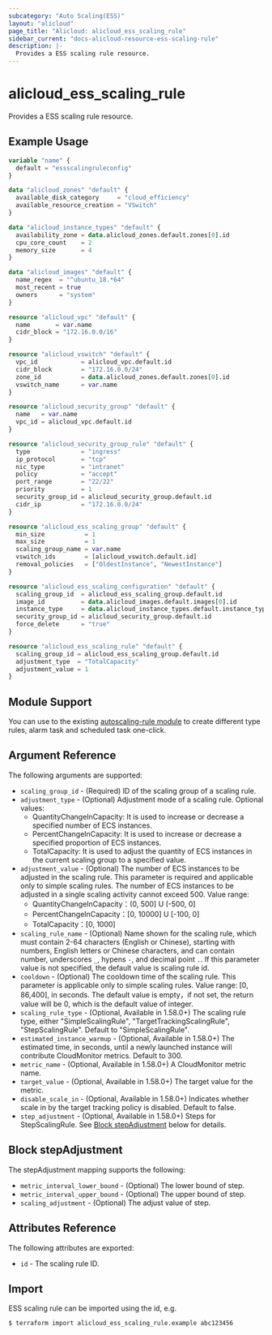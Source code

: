 ```yaml
---
subcategory: "Auto Scaling(ESS)"
layout: "alicloud"
page_title: "Alicloud: alicloud_ess_scaling_rule"
sidebar_current: "docs-alicloud-resource-ess-scaling-rule"
description: |-
  Provides a ESS scaling rule resource.
---
```


# alicloud\_ess\_scaling\_rule

Provides a ESS scaling rule resource.

## Example Usage

```terraform
variable "name" {
  default = "essscalingruleconfig"
}

data "alicloud_zones" "default" {
  available_disk_category     = "cloud_efficiency"
  available_resource_creation = "VSwitch"
}

data "alicloud_instance_types" "default" {
  availability_zone = data.alicloud_zones.default.zones[0].id
  cpu_core_count    = 2
  memory_size       = 4
}

data "alicloud_images" "default" {
  name_regex  = "^ubuntu_18.*64"
  most_recent = true
  owners      = "system"
}

resource "alicloud_vpc" "default" {
  name       = var.name
  cidr_block = "172.16.0.0/16"
}

resource "alicloud_vswitch" "default" {
  vpc_id            = alicloud_vpc.default.id
  cidr_block        = "172.16.0.0/24"
  zone_id           = data.alicloud_zones.default.zones[0].id
  vswitch_name      = var.name
}

resource "alicloud_security_group" "default" {
  name   = var.name
  vpc_id = alicloud_vpc.default.id
}

resource "alicloud_security_group_rule" "default" {
  type              = "ingress"
  ip_protocol       = "tcp"
  nic_type          = "intranet"
  policy            = "accept"
  port_range        = "22/22"
  priority          = 1
  security_group_id = alicloud_security_group.default.id
  cidr_ip           = "172.16.0.0/24"
}

resource "alicloud_ess_scaling_group" "default" {
  min_size           = 1
  max_size           = 1
  scaling_group_name = var.name
  vswitch_ids        = [alicloud_vswitch.default.id]
  removal_policies   = ["OldestInstance", "NewestInstance"]
}

resource "alicloud_ess_scaling_configuration" "default" {
  scaling_group_id  = alicloud_ess_scaling_group.default.id
  image_id          = data.alicloud_images.default.images[0].id
  instance_type     = data.alicloud_instance_types.default.instance_types[0].id
  security_group_id = alicloud_security_group.default.id
  force_delete      = "true"
}

resource "alicloud_ess_scaling_rule" "default" {
  scaling_group_id = alicloud_ess_scaling_group.default.id
  adjustment_type  = "TotalCapacity"
  adjustment_value = 1
}
```

## Module Support

You can use to the existing [autoscaling-rule module](https://registry.terraform.io/modules/terraform-alicloud-modules/autoscaling-rule/alicloud) 
to create different type rules, alarm task and scheduled task one-click.

## Argument Reference

The following arguments are supported:

* `scaling_group_id` - (Required) ID of the scaling group of a scaling rule.
* `adjustment_type` - (Optional) Adjustment mode of a scaling rule. Optional values:
    - QuantityChangeInCapacity: It is used to increase or decrease a specified number of ECS instances.
    - PercentChangeInCapacity: It is used to increase or decrease a specified proportion of ECS instances.
    - TotalCapacity: It is used to adjust the quantity of ECS instances in the current scaling group to a specified value.
* `adjustment_value` - (Optional) The number of ECS instances to be adjusted in the scaling rule. This parameter is required and applicable only to simple scaling rules. The number of ECS instances to be adjusted in a single scaling activity cannot exceed 500. Value range:
    - QuantityChangeInCapacity：(0, 500] U (-500, 0]
    - PercentChangeInCapacity：[0, 10000] U [-100, 0]
    - TotalCapacity：[0, 1000]
* `scaling_rule_name` - (Optional) Name shown for the scaling rule, which must contain 2-64 characters (English or Chinese), starting with numbers, English letters or Chinese characters, and can contain number, underscores `_`, hypens `-`, and decimal point `.`. If this parameter value is not specified, the default value is scaling rule id. 
* `cooldown` - (Optional) The cooldown time of the scaling rule. This parameter is applicable only to simple scaling rules. Value range: [0, 86,400], in seconds. The default value is empty，if not set, the return value will be 0, which is the default value of integer.
* `scaling_rule_type` - (Optional, Available in 1.58.0+) The scaling rule type, either "SimpleScalingRule", "TargetTrackingScalingRule", "StepScalingRule". Default to "SimpleScalingRule".
* `estimated_instance_warmup` - (Optional, Available in 1.58.0+) The estimated time, in seconds, until a newly launched instance will contribute CloudMonitor metrics. Default to 300.
* `metric_name` - (Optional, Available in 1.58.0+) A CloudMonitor metric name.
* `target_value` - (Optional, Available in 1.58.0+) The target value for the metric.
* `disable_scale_in` - (Optional, Available in 1.58.0+) Indicates whether scale in by the target tracking policy is disabled. Default to false.
* `step_adjustment` - (Optional, Available in 1.58.0+) Steps for StepScalingRule. See [Block stepAdjustment](#block-stepAdjustment) below for details.

## Block stepAdjustment

The stepAdjustment mapping supports the following:

* `metric_interval_lower_bound` - (Optional) The lower bound of step.
* `metric_interval_upper_bound` - (Optional) The upper bound of step.
* `scaling_adjustment` - (Optional) The adjust value of step.

## Attributes Reference

The following attributes are exported:

* `id` - The scaling rule ID.

## Import

ESS scaling rule can be imported using the id, e.g.

```shell
$ terraform import alicloud_ess_scaling_rule.example abc123456
```
